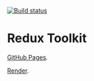 [![Build status](https://ci.appveyor.com/api/projects/status/vvcqd8ee56t6ms6l?svg=true)](https://ci.appveyor.com/project/Garfy2/ra-redux-toolkit)


# Redux Toolkit

[GitHub Pages](https://garfy2.github.io/ra-redux_toolkit/#/services).

[Render](https://redux-toolkit-89s1.onrender.com/services).




